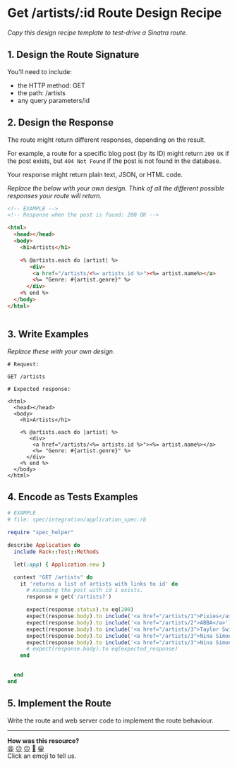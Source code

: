 # Get /artists/:id Route Design Recipe

_Copy this design recipe template to test-drive a Sinatra route._

## 1. Design the Route Signature

You'll need to include:
  * the HTTP method: GET
  * the path: /artists
  * any query parameters/id


## 2. Design the Response

The route might return different responses, depending on the result.

For example, a route for a specific blog post (by its ID) might return `200 OK` if the post exists, but `404 Not Found` if the post is not found in the database.

Your response might return plain text, JSON, or HTML code. 

_Replace the below with your own design. Think of all the different possible responses your route will return._

```html
<!-- EXAMPLE -->
<!-- Response when the post is found: 200 OK -->

<html>
  <head></head>
  <body>
    <h1>Artists</h1>

    <% @artists.each do |artist| %>
       <div>
        <a href="/artists/<%= artists.id %>"><%= artist.name%></a> 
        <%= "Genre: #{artist.genre}" %>
      </div>
    <% end %>
  </body>
</html>
```

```html

```

## 3. Write Examples

_Replace these with your own design._

```
# Request:

GET /artists

# Expected response:

<html>
  <head></head>
  <body>
    <h1>Artists</h1>

    <% @artists.each do |artist| %>
       <div>
        <a href="/artists/<%= artists.id %>"><%= artist.name%></a> 
        <%= "Genre: #{artist.genre}" %>
      </div>
    <% end %>
  </body>
</html>
```


## 4. Encode as Tests Examples

```ruby
# EXAMPLE
# file: spec/integration/application_spec.rb

require "spec_helper"

describe Application do
  include Rack::Test::Methods

  let(:app) { Application.new }

  context "GET /artists" do
    it 'returns a list of artists with links to id' do
      # Assuming the post with id 1 exists.
      response = get('/artists?')

      expect(response.status).to eq(200)
      expect(response.body).to include('<a href="/artists/1">Pixies</a>')
      expect(response.body).to include('<a href="/artists/2">ABBA</a>')
      expect(response.body).to include('<a href="/artists/3">Taylor Swift</a>')
      expect(response.body).to include('<a href="/artists/3">Nina Simone</a>')
      expect(response.body).to include('<a href="/artists/3">Nina Simone</a>')
      # expect(response.body).to eq(expected_response)
    end

    
  end
end
```

## 5. Implement the Route

Write the route and web server code to implement the route behaviour.

<!-- BEGIN GENERATED SECTION DO NOT EDIT -->

---

**How was this resource?**  
[😫](https://airtable.com/shrUJ3t7KLMqVRFKR?prefill_Repository=makersacademy%2Fweb-applications&prefill_File=resources%2Fsinatra_route_design_recipe_template.md&prefill_Sentiment=😫) [😕](https://airtable.com/shrUJ3t7KLMqVRFKR?prefill_Repository=makersacademy%2Fweb-applications&prefill_File=resources%2Fsinatra_route_design_recipe_template.md&prefill_Sentiment=😕) [😐](https://airtable.com/shrUJ3t7KLMqVRFKR?prefill_Repository=makersacademy%2Fweb-applications&prefill_File=resources%2Fsinatra_route_design_recipe_template.md&prefill_Sentiment=😐) [🙂](https://airtable.com/shrUJ3t7KLMqVRFKR?prefill_Repository=makersacademy%2Fweb-applications&prefill_File=resources%2Fsinatra_route_design_recipe_template.md&prefill_Sentiment=🙂) [😀](https://airtable.com/shrUJ3t7KLMqVRFKR?prefill_Repository=makersacademy%2Fweb-applications&prefill_File=resources%2Fsinatra_route_design_recipe_template.md&prefill_Sentiment=😀)  
Click an emoji to tell us.

<!-- END GENERATED SECTION DO NOT EDIT -->
